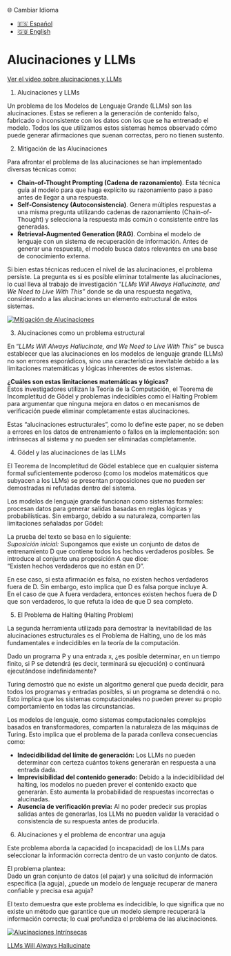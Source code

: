  🌐 Cambiar Idioma

*   [🇪🇸 Español](https://economiayetica.blogspot.com/2025/01/alucinaciones-y-llms-variables-de-color.html)
*   [🇬🇧 English](https://economiayetica.blogspot.com/2025/01/hallucinations-and-llms-color-variables.html)

Alucinaciones y LLMs
====================

[Ver el video sobre alucinaciones y LLMs](https://github.com/sgevatschnaider/sgevatschnaider.github.io/raw/main/20250113_1958_Mystical%20Data%20Labyrinths_simple_compose_01jhgy86t8eph9yne675yf4c1t.mp4)

1) Alucinaciones y LLMs

Un problema de los Modelos de Lenguaje Grande (LLMs) son las alucinaciones. Estas se refieren a la generación de contenido falso, fabricado o inconsistente con los datos con los que se ha entrenado el modelo. Todos los que utilizamos estos sistemas hemos observado cómo puede generar afirmaciones que suenan correctas, pero no tienen sustento.

2) Mitigación de las Alucinaciones

Para afrontar el problema de las alucinaciones se han implementado diversas técnicas como:

*   **Chain-of-Thought Prompting (Cadena de razonamiento)**. Esta técnica guía al modelo para que haga explícito su razonamiento paso a paso antes de llegar a una respuesta.
*   **Self-Consistency (Autoconsistencia)**. Genera múltiples respuestas a una misma pregunta utilizando cadenas de razonamiento (Chain-of-Thought) y selecciona la respuesta más común o consistente entre las generadas.
*   **Retrieval-Augmented Generation (RAG)**. Combina el modelo de lenguaje con un sistema de recuperación de información. Antes de generar una respuesta, el modelo busca datos relevantes en una base de conocimiento externa.

Si bien estas técnicas reducen el nivel de las alucinaciones, el problema persiste. La pregunta es si es posible eliminar totalmente las alucinaciones, lo cual lleva al trabajo de investigación _“LLMs Will Always Hallucinate, and We Need to Live With This”_ donde se da una respuesta negativa, considerando a las alucinaciones un elemento estructural de estos sistemas.

[![Mitigación de Alucinaciones](https://blogger.googleusercontent.com/img/b/R29vZ2xl/AVvXsEhfJ9TndI5upzwgBx4q7sB0TJHfPI-TbqS8k8bjKLYuLvGDqchuii1JX0EmJHA4wWek1SsBunO4sykx52q-daEXsbpxm77utE9iEdNTP1CrAR1eVbgOHUsjHFsXOlfhzuicx4qcroT4Mc0LkZmzLPvshPbd0F53qsA6Gv7hfNxxhuvvXk7HchhmeVJF0NU/s320/mitigaci%C3%B3n%20alucinaciones.png)](https://blogger.googleusercontent.com/img/b/R29vZ2xl/AVvXsEhfJ9TndI5upzwgBx4q7sB0TJHfPI-TbqS8k8bjKLYuLvGDqchuii1JX0EmJHA4wWek1SsBunO4sykx52q-daEXsbpxm77utE9iEdNTP1CrAR1eVbgOHUsjHFsXOlfhzuicx4qcroT4Mc0LkZmzLPvshPbd0F53qsA6Gv7hfNxxhuvvXk7HchhmeVJF0NU/s1384/mitigaci%C3%B3n%20alucinaciones.png)

3) Alucinaciones como un problema estructural

En “_LLMs Will Always Hallucinate, and We Need to Live With This_” se busca establecer que las alucinaciones en los modelos de lenguaje grande (LLMs) no son errores esporádicos, sino una característica inevitable debido a las limitaciones matemáticas y lógicas inherentes de estos sistemas.

**¿Cuáles son estas limitaciones matemáticas y lógicas?**  
Estos investigadores utilizan la Teoría de la Computación, el Teorema de Incompletitud de Gödel y problemas indecidibles como el Halting Problem para argumentar que ninguna mejora en datos o en mecanismos de verificación puede eliminar completamente estas alucinaciones.

Estas “alucinaciones estructurales”, como lo define este paper, no se deben a errores en los datos de entrenamiento o fallos en la implementación: son intrínsecas al sistema y no pueden ser eliminadas completamente.

4) Gödel y las alucinaciones de las LLMs

El Teorema de Incompletitud de Gödel establece que en cualquier sistema formal suficientemente poderoso (como los modelos matemáticos que subyacen a los LLMs) se presentan proposiciones que no pueden ser demostradas ni refutadas dentro del sistema.

Los modelos de lenguaje grande funcionan como sistemas formales: procesan datos para generar salidas basadas en reglas lógicas y probabilísticas. Sin embargo, debido a su naturaleza, comparten las limitaciones señaladas por Gödel:

La prueba del texto se basa en lo siguiente:  
_Suposición inicial:_ Supongamos que existe un conjunto de datos de entrenamiento D que contiene todos los hechos verdaderos posibles. Se introduce al conjunto una proposición A que dice:  
“Existen hechos verdaderos que no están en D”.

En ese caso, si esta afirmación es falsa, no existen hechos verdaderos fuera de D. Sin embargo, esto implica que D es falsa porque incluye A.  
En el caso de que A fuera verdadera, entonces existen hechos fuera de D que son verdaderos, lo que refuta la idea de que D sea completo.

5) El Problema de Halting (Halting Problem)

La segunda herramienta utilizada para demostrar la inevitabilidad de las alucinaciones estructurales es el Problema de Halting, uno de los más fundamentales e indecidibles en la teoría de la computación.

Dado un programa P y una entrada x, ¿es posible determinar, en un tiempo finito, si P se detendrá (es decir, terminará su ejecución) o continuará ejecutándose indefinidamente?

Turing demostró que no existe un algoritmo general que pueda decidir, para todos los programas y entradas posibles, si un programa se detendrá o no. Esto implica que los sistemas computacionales no pueden prever su propio comportamiento en todas las circunstancias.

Los modelos de lenguaje, como sistemas computacionales complejos basados en transformadores, comparten la naturaleza de las máquinas de Turing. Esto implica que el problema de la parada conlleva consecuencias como:

*   **Indecidibilidad del límite de generación:** Los LLMs no pueden determinar con certeza cuántos tokens generarán en respuesta a una entrada dada.
*   **Imprevisibilidad del contenido generado:** Debido a la indecidibilidad del halting, los modelos no pueden prever el contenido exacto que generarán. Esto aumenta la probabilidad de respuestas incorrectas o alucinadas.
*   **Ausencia de verificación previa:** Al no poder predecir sus propias salidas antes de generarlas, los LLMs no pueden validar la veracidad o consistencia de su respuesta antes de producirla.

6) Alucinaciones y el problema de encontrar una aguja

Este problema aborda la capacidad (o incapacidad) de los LLMs para seleccionar la información correcta dentro de un vasto conjunto de datos.

El problema plantea:  
Dado un gran conjunto de datos (el pajar) y una solicitud de información específica (la aguja), ¿puede un modelo de lenguaje recuperar de manera confiable y precisa esa aguja?

El texto demuestra que este problema es indecidible, lo que significa que no existe un método que garantice que un modelo siempre recuperará la información correcta; lo cual profundiza el problema de las alucinaciones.

[![Alucinaciones Intrínsecas](https://blogger.googleusercontent.com/img/b/R29vZ2xl/AVvXsEjU18Jbsq_qf2lIFQ_LLoAMwEbOqK5Bmn-M6-otnl-Bz3oeIwc0Tj8yCDoayc1coLhCNqUzsxeJUl7JuMxzwiMPF4DQp4CbNGzSESTOycGK-lvdQ1wPeStjqlhEfJ2HT481Kk66CnS3UCW-N4BN_cmsmSGpUtKK-dFjAeE-zoJoSutOEpsMFDXAkpEQ-IA/s320/alucinaciones%20intr%C3%ADnsecas.png)](https://blogger.googleusercontent.com/img/b/R29vZ2xl/AVvXsEjU18Jbsq_qf2lIFQ_LLoAMwEbOqK5Bmn-M6-otnl-Bz3oeIwc0Tj8yCDoayc1coLhCNqUzsxeJUl7JuMxzwiMPF4DQp4CbNGzSESTOycGK-lvdQ1wPeStjqlhEfJ2HT481Kk66CnS3UCW-N4BN_cmsmSGpUtKK-dFjAeE-zoJoSutOEpsMFDXAkpEQ-IA/s1384/alucinaciones%20intr%C3%ADnsecas.png)

[LLMs Will Always Hallucinate](https://arxiv.org/pdf/2409.05746)


